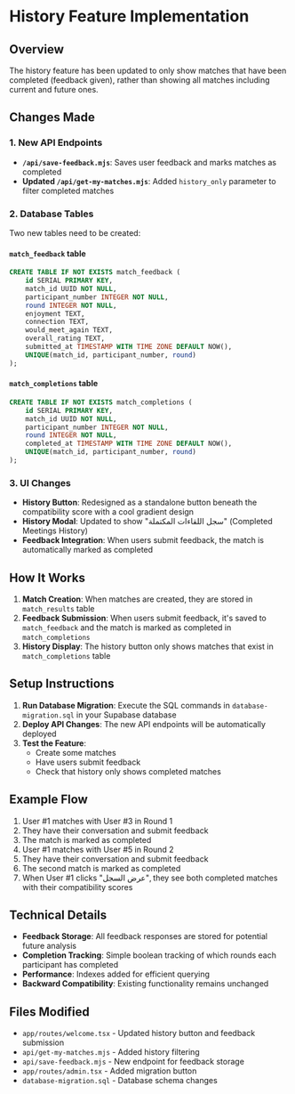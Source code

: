 # History Feature Implementation

## Overview
The history feature has been updated to only show matches that have been completed (feedback given), rather than showing all matches including current and future ones.

## Changes Made

### 1. New API Endpoints
- **`/api/save-feedback.mjs`**: Saves user feedback and marks matches as completed
- **Updated `/api/get-my-matches.mjs`**: Added `history_only` parameter to filter completed matches

### 2. Database Tables
Two new tables need to be created:

#### `match_feedback` table
```sql
CREATE TABLE IF NOT EXISTS match_feedback (
    id SERIAL PRIMARY KEY,
    match_id UUID NOT NULL,
    participant_number INTEGER NOT NULL,
    round INTEGER NOT NULL,
    enjoyment TEXT,
    connection TEXT,
    would_meet_again TEXT,
    overall_rating TEXT,
    submitted_at TIMESTAMP WITH TIME ZONE DEFAULT NOW(),
    UNIQUE(match_id, participant_number, round)
);
```

#### `match_completions` table
```sql
CREATE TABLE IF NOT EXISTS match_completions (
    id SERIAL PRIMARY KEY,
    match_id UUID NOT NULL,
    participant_number INTEGER NOT NULL,
    round INTEGER NOT NULL,
    completed_at TIMESTAMP WITH TIME ZONE DEFAULT NOW(),
    UNIQUE(match_id, participant_number, round)
);
```

### 3. UI Changes
- **History Button**: Redesigned as a standalone button beneath the compatibility score with a cool gradient design
- **History Modal**: Updated to show "سجل اللقاءات المكتملة" (Completed Meetings History)
- **Feedback Integration**: When users submit feedback, the match is automatically marked as completed

## How It Works

1. **Match Creation**: When matches are created, they are stored in `match_results` table
2. **Feedback Submission**: When users submit feedback, it's saved to `match_feedback` and the match is marked as completed in `match_completions`
3. **History Display**: The history button only shows matches that exist in `match_completions` table

## Setup Instructions

1. **Run Database Migration**: Execute the SQL commands in `database-migration.sql` in your Supabase database
2. **Deploy API Changes**: The new API endpoints will be automatically deployed
3. **Test the Feature**: 
   - Create some matches
   - Have users submit feedback
   - Check that history only shows completed matches

## Example Flow

1. User #1 matches with User #3 in Round 1
2. They have their conversation and submit feedback
3. The match is marked as completed
4. User #1 matches with User #5 in Round 2
5. They have their conversation and submit feedback
6. The second match is marked as completed
7. When User #1 clicks "عرض السجل", they see both completed matches with their compatibility scores

## Technical Details

- **Feedback Storage**: All feedback responses are stored for potential future analysis
- **Completion Tracking**: Simple boolean tracking of which rounds each participant has completed
- **Performance**: Indexes added for efficient querying
- **Backward Compatibility**: Existing functionality remains unchanged

## Files Modified

- `app/routes/welcome.tsx` - Updated history button and feedback submission
- `api/get-my-matches.mjs` - Added history filtering
- `api/save-feedback.mjs` - New endpoint for feedback storage
- `app/routes/admin.tsx` - Added migration button
- `database-migration.sql` - Database schema changes 